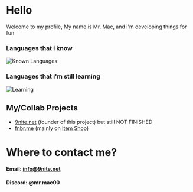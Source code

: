 # Hello
Welcome to my profile, My name is Mr. Mac, and i'm developing things for fun

### Languages that i know<br>
![Known Languages](https://skillicons.dev/icons?i=ts,js,html,cs,cpp,python,java,lua&theme=dark)

### Languages that i'm still learning
![Learning](https://skillicons.dev/icons?i=go,ruby&theme=dark)


## My/Collab Projects

- [9nite.net](https://9nite.net) (founder of this project) but still NOT FINISHED
- [fnbr.me](https://fnbr.me) (mainly on [Item Shop](https://fnbr.me/shop))

# Where to contact me?

#### Email: info@9nite.net <br>
#### Discord: @mr.mac00
